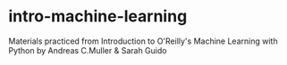 # intro-machine-learning
Materials practiced from Introduction to O'Reilly's Machine Learning with Python by Andreas C.Muller &amp; Sarah Guido
